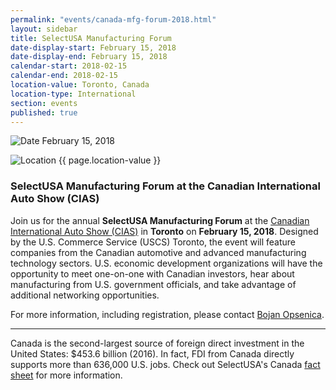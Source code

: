 ```yaml
---
permalink: "events/canada-mfg-forum-2018.html"
layout: sidebar
title: SelectUSA Manufacturing Forum
date-display-start: February 15, 2018
date-display-end: February 15, 2018
calendar-start: 2018-02-15
calendar-end: 2018-02-15
location-value: Toronto, Canada
location-type: International
section: events
published: true
---
```



![Date](https://google.github.io/material-design-icons/action/svg/design/ic_event_24px.svg "Date") February 15, 2018

![Location](http://google.github.io/material-design-icons/social/svg/design/ic_location_city_24px.svg "Location") {{ page.location-value }}

### SelectUSA Manufacturing Forum at the Canadian International Auto Show (CIAS)

Join us for the annual **SelectUSA Manufacturing Forum** at the [Canadian International Auto Show (CIAS)](http://autoshow.ca/) in **Toronto** on **February 15, 2018**. Designed by the U.S. Commerce Service (USCS) Toronto, the event will feature companies from the Canadian automotive and advanced manufacturing technology sectors. U.S. economic development organizations will have the opportunity to meet one-on-one with Canadian investors, hear about manufacturing from U.S. government officials, and take advantage of additional networking opportunities.  

For more information, including registration, please contact [Bojan Opsenica](mailto:Bojan.Opsenica@trade.gov). 

---

Canada is the second-largest source of foreign direct investment in the United States: $453.6 billion (2016). In fact, FDI from Canada directly supports more than 636,000 U.S. jobs. Check out SelectUSA's Canada [fact sheet](http://selectusa.commerce.gov/country-fact-sheets/Canada_Fact_Sheet.pdf) for more information.
